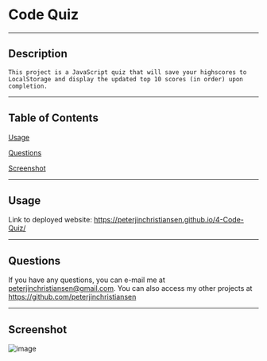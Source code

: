 # Code Quiz

---
  
## Description
  
    This project is a JavaScript quiz that will save your highscores to LocalStorage and display the updated top 10 scores (in order) upon completion.

---
  
## Table of Contents
  
[Usage](#usage)
  
[Questions](#questions)

[Screenshot](#screenshot)

---
  
## Usage
  
Link to deployed website: https://peterjinchristiansen.github.io/4-Code-Quiz/
  
---
  
## Questions
  
If you have any questions, you can e-mail me at peterjinchristiansen@gmail.com.
You can also access my other projects at https://github.com/peterjinchristiansen
  
---

## Screenshot

![image](https://user-images.githubusercontent.com/82626937/135536291-bfed3562-4b8e-4b04-9cbf-0b67838d760e.png)

